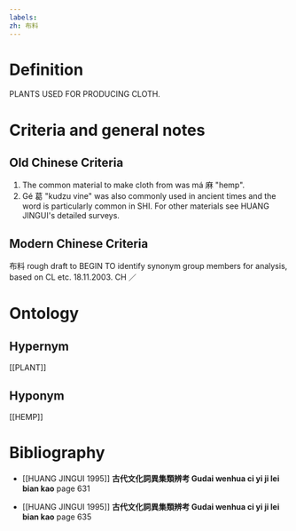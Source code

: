 ```yaml
---
labels: 
zh: 布料
---
```


# Definition
PLANTS USED FOR PRODUCING CLOTH.
# Criteria and general notes
## Old Chinese Criteria
1. The common material to make cloth from was má 麻 "hemp".
2. Gé 葛 "kudzu vine" was also commonly used in ancient times and the word is particularly common in SHI.
For other materials see HUANG JINGUI's detailed surveys.
## Modern Chinese Criteria
布料
rough draft to BEGIN TO identify synonym group members for analysis, based on CL etc. 18.11.2003. CH ／
# Ontology

## Hypernym
[[PLANT]]
## Hyponym
[[HEMP]]
# Bibliography
- [[HUANG JINGUI 1995]]
**古代文化詞異集類辨考 Gudai wenhua ci yi ji lei bian kao** page 631

- [[HUANG JINGUI 1995]]
**古代文化詞異集類辨考 Gudai wenhua ci yi ji lei bian kao** page 635
